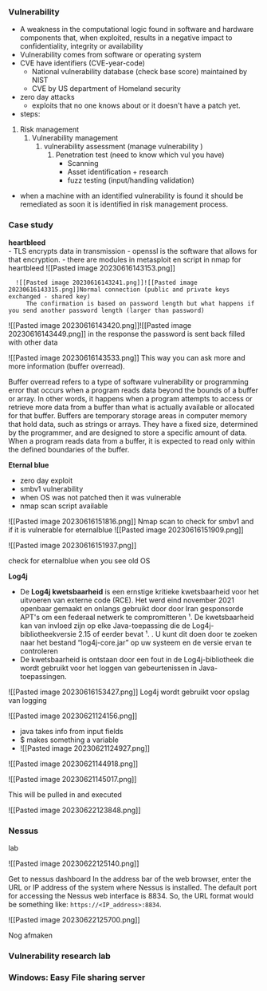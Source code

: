 
### Vulnerability 

- A weakness in the computational logic found in software and hardware components that, when exploited, results in a negative impact to confidentiality, integrity or availability 
- Vulnerability comes from software or operating system 
- CVE have identifiers (CVE-year-code) 
	- National vulnerability database (check base score) maintained by NIST 
	- CVE by US department of Homeland security 
- zero day attacks 
	- exploits that no one knows about or it doesn't have a patch yet. 
- steps: 
 1. Risk management 
	 1. Vulnerability management 
		 1. vulnerability assessment (manage vulnerability )
			 1. Penetration test (need to know which vul you have)
				 - Scanning 
				 - Asset identification + research 
				 - fuzz  testing (input/handling validation)
- when a machine with an identified vulnerability is found it should be remediated as soon it is identified in risk management process. 

  
  
  

### Case study 

**heartbleed**  
	- TLS encrypts data in transmission - openssl is the software that allows for that encryption. 
	- there are modules in metasploit en script in nmap for heartbleed 
	![[Pasted image 20230616143153.png]]
	  
	  ![[Pasted image 20230616143241.png]]![[Pasted image 20230616143315.png]]Normal connection (public and private keys exchanged - shared key)
         The confirmation is based on password length but what happens if you send another password length (larger than password)

![[Pasted image 20230616143420.png]]![[Pasted image 20230616143449.png]]
in the response the password is sent back filled with other data 

![[Pasted image 20230616143533.png]]
This way you can ask more and more information (buffer overread). 

Buffer overread refers to a type of software vulnerability or programming error that occurs when a program reads data beyond the bounds of a buffer or array. In other words, it happens when a program attempts to access or retrieve more data from a buffer than what is actually available or allocated for that buffer. Buffers are temporary storage areas in computer memory that hold data, such as strings or arrays. They have a fixed size, determined by the programmer, and are designed to store a specific amount of data. When a program reads data from a buffer, it is expected to read only within the defined boundaries of the buffer.

**Eternal blue** 
- zero day exploit 
- smbv1 vulnerability 
- when OS was not patched then it was vulnerable 
- nmap scan script available 


![[Pasted image 20230616151816.png]]
Nmap scan to check for smbv1 and if it is vulnerable for eternalblue 
![[Pasted image 20230616151909.png]]

![[Pasted image 20230616151937.png]]

check for eternalblue when you see old OS 




**Log4j** 

- De **Log4j kwetsbaarheid** is een ernstige kritieke kwetsbaarheid voor het uitvoeren van externe code (RCE). Het werd eind november 2021 openbaar gemaakt en onlangs gebruikt door door Iran gesponsorde APT's om een federaal netwerk te compromitteren ¹. De kwetsbaarheid kan van invloed zijn op elke Java-toepassing die de Log4j-bibliotheekversie 2.15 of eerder bevat ¹. . U kunt dit doen door te zoeken naar het bestand “log4j-core.jar” op uw systeem en de versie ervan te controleren
- De kwetsbaarheid is ontstaan ​​door een fout in de Log4j-bibliotheek die wordt gebruikt voor het loggen van gebeurtenissen in Java-toepassingen. 

![[Pasted image 20230616153427.png]]
Log4j wordt gebruikt voor opslag van logging 

![[Pasted image 20230621124156.png]]
- java takes info from input fields 
- $ makes something a variable 
- ![[Pasted image 20230621124927.png]]

![[Pasted image 20230621144918.png]]

![[Pasted image 20230621145017.png]]

This will be pulled in and executed 

![[Pasted image 20230622123848.png]]




### Nessus 

lab 

![[Pasted image 20230622125140.png]]

Get to nessus dashboard 
In the address bar of the web browser, enter the URL or IP address of the system where Nessus is installed. The default port for accessing the Nessus web interface is 8834. So, the URL format would be something like: `https://<IP_address>:8834`. 

![[Pasted image 20230622125700.png]] 

Nog afmaken










### Vulnerability research lab 



### Windows: Easy File sharing server 

